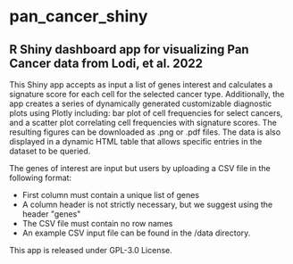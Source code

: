 # pan_cancer_shiny

## R Shiny dashboard app for visualizing Pan Cancer data from Lodi, et al. 2022

This Shiny app accepts as input a list of genes interest and calculates a signature score for each cell for the selected cancer type. Additionally, the app
creates a series of dynamically generated customizable diagnostic plots using Plotly including: bar plot of cell frequencies for select cancers, and a scatter plot correlating cell frequencies with signature scores. The resulting figures can be downloaded as .png or .pdf files. The data is also displayed in a dynamic HTML table that allows specific entries in the dataset to be queried.

The genes of interest are input but users by uploading a CSV file in the following format:

- First column must contain a unique list of genes
- A column header is not strictly necessary, but we suggest using the header "genes"
- The CSV file must contain no row names
- An example CSV input file can be found in the /data directory.

This app is released under GPL-3.0 License.

